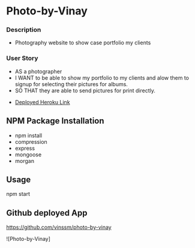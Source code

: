 # Photo-by-Vinay

### Description
- Photography website to show case portfolio my clients 

### User Story
- AS a photographer
- I WANT to be able to show my portfolio to my clients and alow them to signup for selecting their pictures for albums.
- SO THAT they are able to send pictures for print directly.

* [Deployed Heroku Link](https://vast-woodland-56675.herokuapp.com/)

## NPM Package Installation
- npm install 
- compression
- express
- mongoose
- morgan

## Usage
 npm start

## Github deployed App
https://github.com/vinssm/photo-by-vinay

![Photo-by-Vinay] 
